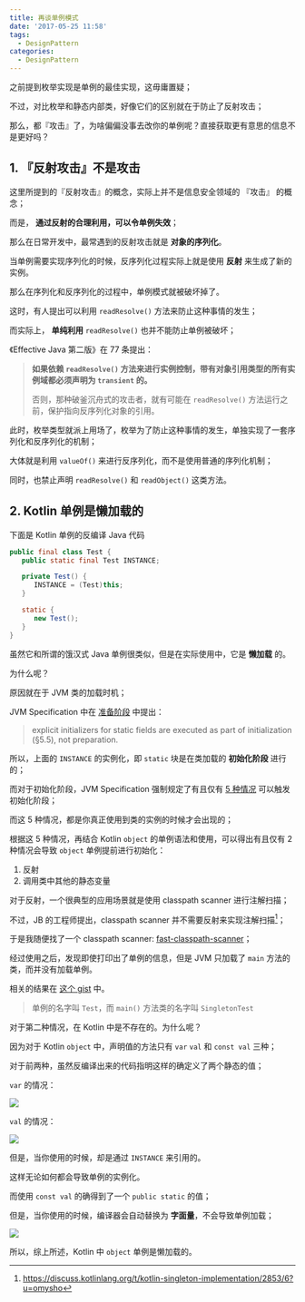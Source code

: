 ```yaml
---
title: 再谈单例模式
date: '2017-05-25 11:58'
tags:
  - DesignPattern
categories:
  - DesignPattern
---
```


之前提到枚举实现是单例的最佳实现，这毋庸置疑；

不过，对比枚举和静态内部类，好像它们的区别就在于防止了反射攻击；

那么，都『攻击』了，为啥偏偏没事去改你的单例呢？直接获取更有意思的信息不是更好吗？

<!-- more -->

## 1. 『反射攻击』不是攻击

这里所提到的『反射攻击』的概念，实际上并不是信息安全领域的 『攻击』 的概念；

而是， **通过反射的合理利用，可以令单例失效**；

那么在日常开发中，最常遇到的反射攻击就是 **对象的序列化**。

当单例需要实现序列化的时候，反序列化过程实际上就是使用 **反射** 来生成了新的实例。

那么在序列化和反序列化的过程中，单例模式就被破坏掉了。

这时，有人提出可以利用 `readResolve()` 方法来防止这种事情的发生；

而实际上， **单纯利用** `readResolve()` 也并不能防止单例被破坏；

《Effective Java 第二版》在 77 条提出：

> **如果依赖 `readResolve()` 方法来进行实例控制，带有对象引用类型的所有实例域都必须声明为 `transient` 的。**
>
> 否则，那种破釜沉舟式的攻击者，就有可能在 `readResolve()` 方法运行之前，保护指向反序列化对象的引用。

此时，枚举类型就派上用场了，枚举为了防止这种事情的发生，单独实现了一套序列化和反序列化的机制；

大体就是利用 `valueOf()` 来进行反序列化，而不是使用普通的序列化机制；

同时，也禁止声明 `readResolve()` 和 `readObject()` 这类方法。

## 2. Kotlin 单例是懒加载的

下面是 Kotlin 单例的反编译 Java 代码

```java
public final class Test {
   public static final Test INSTANCE;

   private Test() {
      INSTANCE = (Test)this;
   }

   static {
      new Test();
   }
}
```

虽然它和所谓的饿汉式 Java 单例很类似，但是在实际使用中，它是 **懒加载** 的。

为什么呢？

原因就在于 JVM 类的加载时机；

JVM Specification 中在 [准备阶段](https://docs.oracle.com/javase/specs/jvms/se7/html/jvms-5.html#jvms-5.4.2) 中提出：

> explicit initializers for static fields are executed as part of initialization (§5.5), not preparation.

所以，上面的 `INSTANCE` 的实例化，即 `static` 块是在类加载的 **初始化阶段** 进行的；

而对于初始化阶段，JVM Specification 强制规定了有且仅有 [5 种情况](https://docs.oracle.com/javase/specs/jvms/se7/html/jvms-5.html#jvms-5.5) 可以触发初始化阶段；

而这 5 种情况，都是你真正使用到类的实例的时候才会出现的；

根据这 5 种情况，再结合 Kotlin `object` 的单例语法和使用，可以得出有且仅有 2 种情况会导致 `object` 单例提前进行初始化：

1. 反射
2. 调用类中其他的静态变量

对于反射，一个很典型的应用场景就是使用 classpath scanner 进行注解扫描；

不过，JB 的工程师提出，classpath scanner 并不需要反射来实现注解扫描[^1]；

[^1]: https://discuss.kotlinlang.org/t/kotlin-singleton-implementation/2853/6?u=omysho

于是我随便找了一个 classpath scanner: [fast-classpath-scanner](https://github.com/lukehutch/fast-classpath-scanner)；

经过使用之后，发现即使打印出了单例的信息，但是 JVM 只加载了 `main` 方法的类，而并没有加载单例。

相关的结果在 [这个 gist](https://gist.github.com/wafer-li/1931170fd79c0ec1567f5737454f61ab) 中。

> 单例的名字叫 `Test`，而 `main()` 方法类的名字叫 `SingletonTest`

对于第二种情况，在 Kotlin 中是不存在的。为什么呢？

因为对于 Kotlin `object` 中，声明值的方法只有 `var` `val` 和 `const val` 三种；

对于前两种，虽然反编译出来的代码指明这样的确定义了两个静态的值；

`var` 的情况：

![](https://ws3.sinaimg.cn/large/006tNbRwgy1ffzakmwghkj30rc0uotax.jpg)

`val` 的情况：

![](https://ws4.sinaimg.cn/large/006tNbRwgy1ffzalhmszqj30rs0ty40u.jpg)

但是，当你使用的时候，却是通过 `INSTANCE` 来引用的。

这样无论如何都会导致单例的实例化。

而使用 `const val` 的确得到了一个 `public static` 的值；

但是，当你使用的时候，编译器会自动替换为 **字面量**，不会导致单例加载；

![](https://ws1.sinaimg.cn/large/006tNbRwgy1ffzamh0h4pj30tc0q276e.jpg)

所以，综上所述，Kotlin 中 `object` 单例是懒加载的。
